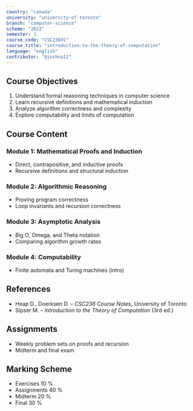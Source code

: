 ```yaml
---
country: "canada"
university: "university-of-toronto"
branch: "computer-science"
scheme: "2022"
semester: 3
course_code: "CSC236H1"
course_title: "introduction-to-the-theory-of-computation"
language: "english"
contributor: "@joshna12"
---
```


## Course Objectives

1. Understand formal reasoning techniques in computer science
2. Learn recursive definitions and mathematical induction
3. Analyze algorithm correctness and complexity
4. Explore computability and limits of computation

## Course Content

### Module 1: Mathematical Proofs and Induction

- Direct, contrapositive, and inductive proofs
- Recursive definitions and structural induction

### Module 2: Algorithmic Reasoning

- Proving program correctness
- Loop invariants and recursion correctness

### Module 3: Asymptotic Analysis

- Big O, Omega, and Theta notation
- Comparing algorithm growth rates

### Module 4: Computability

- Finite automata and Turing machines (intro)

## References

- Heap D., Doerksen D. – _CSC236 Course Notes_, University of Toronto
- Sipser M. – _Introduction to the Theory of Computation_ (3rd ed.)

## Assignments

- Weekly problem sets on proofs and recursion
- Midterm and final exam

## Marking Scheme

- Exercises 10 %
- Assignments 40 %
- Midterm 20 %
- Final 30 %
